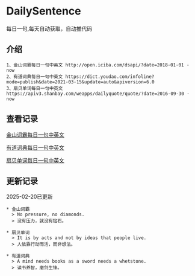 # DailySentence

每日一句,每天自动获取，自动推代码

## 介绍

```
1、金山词霸每日一句中英文 http://open.iciba.com/dsapi/?date=2018-01-01 - now
2、有道词典每日一句中英文 https://dict.youdao.com/infoline?mode=publish&date=2021-03-15&update=auto&apiversion=6.0
3、扇贝单词每日一句中英文 https://apiv3.shanbay.com/weapps/dailyquote/quote/?date=2016-09-30 - now
```

## 查看记录

[金山词霸每日一句中英文](./data/iciba/)

[有道词典每日一句中英文](./data/youdao/)

[扇贝单词每日一句中英文](./data/shanbay/)

## 更新记录
2025-02-20已更新 
```
* 金山词霸
  > No pressure, no diamonds.
  > 没有压力，就没有钻石。

* 扇贝单词
  > It is by acts and not by ideas that people live.
  > 人依靠行动而活，而非想法。

* 有道词典
  > A mind needs books as a sword needs a whetstone.
  > 读书养智，磨剑生锋。

```
